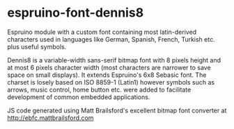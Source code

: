 <!--- Copyright (c) 2015 Dennis Bemmann. See the file LICENSE for copying permission. -->
espruino-font-dennis8
=====================

Espruino module with a custom font containing most latin-derived characters used in languages
like German, Spanish, French, Turkish etc. plus useful symbols.

Dennis8 is a variable-width sans-serif bitmap font with 8 pixels height and at most 6 pixels
character width (most characters are narrower to save space on small displays). It extends
Espruino's 6x8 Sebasic font. The charset is losely based on ISO 8859-1 (Latin1) however
symbols such as arrows, music control, home button etc. were added to facilitate development
of common embedded applications. 

JS code generated using Matt Brailsford's excellent bitmap font converter at
http://ebfc.mattbrailsford.com
